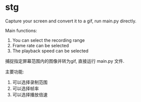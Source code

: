 # stg
Capture your screen and convert it to a gif, run main.py directly.

Main functions:
1. You can select the recording range
2. Frame rate can be selected
3. The playback speed can be selected

捕捉指定屏幕范围内的图像并转为gif, 直接运行 main.py 文件.

主要功能:
1. 可以选择录制范围
2. 可以选择帧率
3. 可以选择播放倍速
